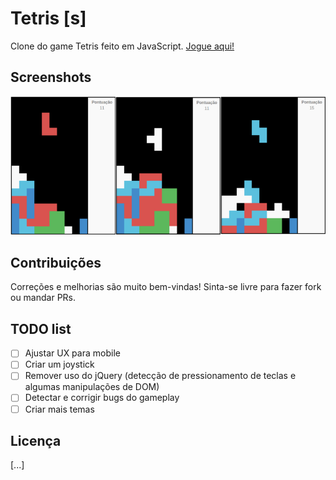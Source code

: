 # Tetris [s]

Clone do game Tetris feito em JavaScript. [Jogue aqui!](http://tetriss.com)

## Screenshots

![picture](img/screenshots/screenshots.png)

## Contribuições

Correções e melhorias são muito bem-vindas! Sinta-se livre para fazer fork ou mandar PRs.

## TODO list

- [ ] Ajustar UX para mobile
- [ ] Criar um joystick
- [ ] Remover uso do jQuery (detecção de pressionamento de teclas e algumas manipulações de DOM)
- [ ] Detectar e corrigir bugs do gameplay
- [ ] Criar mais temas

## Licença

[...]
